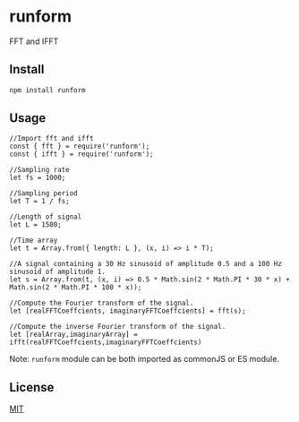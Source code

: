 # runform

FFT and IFFT

## Install

```bash
npm install runform
```
## Usage


```node
//Import fft and ifft
const { fft } = require('runform');
const { ifft } = require('runform');

//Sampling rate
let fs = 1000;

//Sampling period
let T = 1 / fs;

//Length of signal
let L = 1500;

//Time array
let t = Array.from({ length: L }, (x, i) => i * T);

//A signal containing a 30 Hz sinusoid of amplitude 0.5 and a 100 Hz sinusoid of amplitude 1.
let s = Array.from(t, (x, i) => 0.5 * Math.sin(2 * Math.PI * 30 * x) + Math.sin(2 * Math.PI * 100 * x));

//Compute the Fourier transform of the signal.
let [realFFTCoeffcients, imaginaryFFTCoeffcients] = fft(s);

//Compute the inverse Fourier transform of the signal.
let [realArray,imaginaryArray] = ifft(realFFTCoeffcients,imaginaryFFTCoeffcients)
```
Note: `runform` module can be both imported as commonJS or ES module.

## License
[MIT](https://choosealicense.com/licenses/mit/)